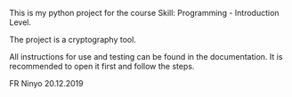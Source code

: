 This is my python project for the course 
Skill: Programming - Introduction Level.

The project is a cryptography tool.

All instructions for use and testing can be found in the documentation. It is recommended to open it first and follow the steps.

FR Ninyo
20.12.2019
